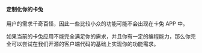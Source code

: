 #### 定制化你的卡兔
用户的需求千奇百怪，因此一些比较小众的功能可能不会出现在卡兔 APP 中。

如果当前的卡兔应用不能完全满足你的需求，并且你有一定的编程能力，那么你完全可以尝试在我们开源的客户端代码的基础上实现你的功能需求。
